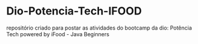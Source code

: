 # Dio-Potencia-Tech-IFOOD
repositório criado para postar as atividades do bootcamp da dio: Potência Tech powered by iFood - Java Beginners
